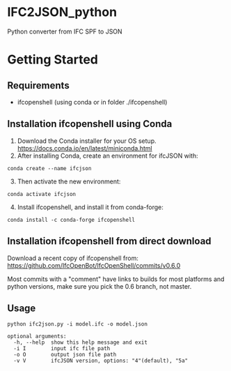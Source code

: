 # IFC2JSON_python
Python converter from IFC SPF to JSON

# Getting Started

## Requirements
- ifcopenshell (using conda or in folder ./ifcopenshell)

## Installation ifcopenshell using Conda

1. Download the Conda installer for your OS setup. https://docs.conda.io/en/latest/miniconda.html
2. After installing Conda, create an environment for ifcJSON with:
```
conda create --name ifcjson
```
3. Then activate the new environment:
```
conda activate ifcjson
```
4. Install ifcopenshell, and install it from conda-forge:
```
conda install -c conda-forge ifcopenshell
```

## Installation ifcopenshell from direct download
Download a recent copy of ifcopenshell from: https://github.com/IfcOpenBot/IfcOpenShell/commits/v0.6.0

Most commits with a "comment" have links to builds for most platforms and python versions, make sure you pick the 0.6 branch, not master.

## Usage
```
python ifc2json.py -i model.ifc -o model.json
```
```
optional arguments:
  -h, --help  show this help message and exit
  -i I        input ifc file path
  -o O        output json file path
  -v V        ifcJSON version, options: "4"(default), "5a"
```
